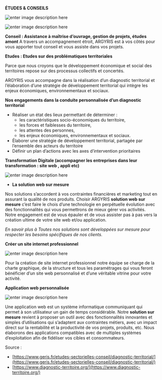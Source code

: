 **ÉTUDES & CONSEILS**

![enter image description here](https://lh3.googleusercontent.com/jkR_CB33_g6ZeLwo_xCVG9UGhq2xHVmxO1v4BKFhYL9XsAPUWTkdOagwxul9IvWY5tBxbO23CCyd)

![enter image description here](https://lh3.googleusercontent.com/jrU5U8QCPypL_RjtNClpK3vmEHbmFkqeQSyeurV1wqFcBksW_9MtAH6g7IZPSXh3C0zNTK50Wip4)


**Conseil : Assistance à maîtrise d’ouvrage, gestion de projets, études amont**
A travers un accompagnement étroit, ARGYRIS est à vos côtés pour vous apporter tout conseil et vous assiste dans vos projets.

**Etudes : Etudes sur des problématiques territoriales**

Parce que nous croyons que le développement économique et social des territoires repose sur des processus collectifs et concertés.

ARGYRIS vous accompagne dans la réalisation d’un diagnostic territorial et l’élaboration d’une stratégie de développement territorial qui intègre les enjeux économiques, environnementaux et sociaux.

**Nos engagements dans la conduite personnalisée d’un diagnostic territorial**

-   Réaliser un état des lieux permettant de déterminer : 
    -   les caractéristiques socio-économiques du territoire,
    -   les forces et faiblesses du territoire,
    -   les attentes des personnes,
    -   les enjeux économiques, environnementaux et sociaux.
-   Élaborer une stratégie de développement territorial, partagée par l’ensemble des acteurs du territoire
-   Définir un plan d’actions avec les axes d’intervention prioritaires

**Transformation Digitale (accompagner les entreprises dans leur transformation : site web , appli etc)**

![enter image description here](https://lh3.googleusercontent.com/D185x6_JPf_r1NHEtMz6IKhwQRtrCNi36ql65Lc-FiifMBmGemv7608C-UtVFhaYDMVQE9XwXRKi)


- **La  solution web sur mesure**

Nos solutions s’accordent à vos contraintes financières et marketing tout en assurant la qualité de nos produits. Choisir ARGYRIS  **solution web sur mesure** c’est faire le chois d’une technologie en perpétuelle évolution avec des fonctionnalités qui vous permettrons de mieux gérer vos activités. Notre engagement est de vous épauler et de vous assister pas à pas vers la création ultime de votre site web et/ou application.

*En savoir plus à*
*Toutes nos solutions sont développées sur mesure pour respecter les besoins spécifiques de nos clients.*

**Créer un site internet professionnel**

![enter image description here](https://lh3.googleusercontent.com/eB0ddPVdgSsbWIXPs6Y2XbNuDTCdmdlhSfCDQ4HmbHEuYfNdvUlTzKAR9sbRYRAzNcRnwGdOCJya)

Pour la création de site internet professionnel notre équipe se charge de la charte graphique, de la structure et tous les paramétrages qui vous feront bénéficier d’un site web personnalisé et d’une véritable vitrine pour votre activité.

**Application web personnalisée**

![enter image description here](https://lh3.googleusercontent.com/tIKTM5iaEQfKHQ1t-SWLYoD67U4s6fTDEdjuj7S8B6Rc0fsv3moX7UMp4nU5qYblLCDpet9LQyvr)

Une application web est un système informatique communiquant qui permet à son utilisateur un gain de temps considérable. Notre **solution sur mesure** revient à proposer un outil avec des fonctionnalités innovantes et simples d’utilisations qui s’adaptent aux contraintes métiers, avec un impact direct sur la rentabilité et la productivité de vos projets, produits, etc. Nous élaborons des applications compatibles avec de multiples systèmes d’exploitation afin de fidéliser vos cibles et consommateurs.

Source : 
- [https://www.geris.fr/etudes-sectorielles-conseil/diagnostic-territorial/](https://www.geris.fr/etudes-sectorielles-conseil/diagnostic-territorial/)
- [https://www.diagnostic-territoire.org/](https://www.diagnostic-territoire.org/)
<!--stackedit_data:
eyJoaXN0b3J5IjpbMTEzNDMxODA2NSwtMTA2MTMwMTQ3OSwxND
Q3NjAyNDIxLC00MjQzNzAyNSwxMTg4MTg5MDg3LDE5NTY2NjMz
NCwxODU0NTY3NDI1LDczMDk5ODExNl19
-->